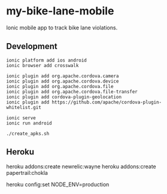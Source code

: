 my-bike-lane-mobile
===================

Ionic mobile app to track bike lane violations.


Development
-----------

    ionic platform add ios android
    ionic browser add crosswalk

    ionic plugin add org.apache.cordova.camera
    ionic plugin add org.apache.cordova.device
    ionic plugin add org.apache.cordova.file
    ionic plugin add org.apache.cordova.file-transfer
    ionic plugin add cordova-plugin-geolocation
    ionic plugin add https://github.com/apache/cordova-plugin-whitelist.git

    ionic serve
    ionic run android

    ./create_apks.sh

Heroku
------

heroku addons:create newrelic:wayne
heroku addons:create papertrail:chokla

heroku config:set NODE_ENV=production
